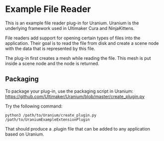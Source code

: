 Example File Reader
===================

This is an example file reader plug-in for Uranium. Uranium is the underlying framework used in Ultimaker Cura and NinjaKittens.

File readers add support for opening certain types of files into the application. Their goal is to read the file from disk and create a scene node with the data that is represented by this file.

The plug-in first creates a mesh while reading the file. This mesh is put inside a scene node and the node is returned.

Packaging
---------

To package your plug-in, use the packaging script in Uranium: https://github.com/Ultimaker/Uranium/blob/master/create_plugin.py

Try the following command:

    python3 /path/to/Uranium/create_plugin.py /path/to/UraniumExampleExtensionPlugin

That should produce a .plugin file that can be added to any application based on Uranium.